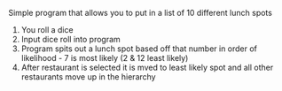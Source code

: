 Simple program that allows you to put in a list of 10 different lunch spots

1)  You roll a dice
2)  Input dice roll into program
3)  Program spits out a lunch spot based off that number in order of likelihood - 7 is most likely (2 & 12 least likely)
4)  After restaurant is selected it is mved to least likely spot and all other restaurants move up in the hierarchy
